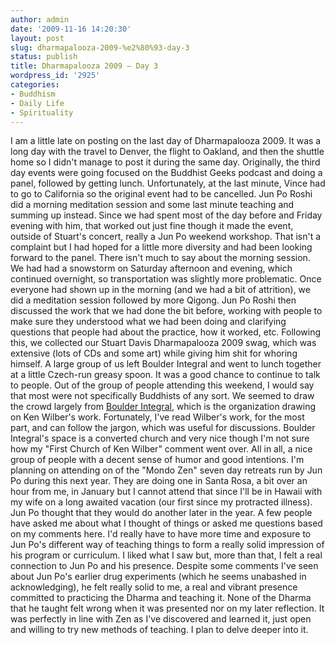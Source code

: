 ```yaml
---
author: admin
date: '2009-11-16 14:20:30'
layout: post
slug: dharmapalooza-2009-%e2%80%93-day-3
status: publish
title: Dharmapalooza 2009 – Day 3
wordpress_id: '2925'
categories:
- Buddhism
- Daily Life
- Spirituality
---
```


I am a little late on posting on the last day of Dharmapalooza 2009. It
was a long day with the travel to Denver, the flight to Oakland, and
then the shuttle home so I didn't manage to post it during the same day.
Originally, the third day events were going focused on the Buddhist
Geeks podcast and doing a panel, followed by getting lunch.
Unfortunately, at the last minute, Vince had to go to California so the
original event had to be cancelled. Jun Po Roshi did a morning
meditation session and some last minute teaching and summing up instead.
Since we had spent most of the day before and Friday evening with him,
that worked out just fine though it made the event, outside of Stuart's
concert, really a Jun Po weekend workshop. That isn't a complaint but I
had hoped for a little more diversity and had been looking forward to
the panel. There isn't much to say about the morning session. We had had
a snowstorm on Saturday afternoon and evening, which continued
overnight, so transportation was slightly more problematic. Once
everyone had shown up in the morning (and we had a bit of attrition), we
did a meditation session followed by more Qigong. Jun Po Roshi then
discussed the work that we had done the bit before, working with people
to make sure they understood what we had been doing and clarifying
questions that people had about the practice, how it worked, etc.
Following this, we collected our Stuart Davis Dharmapalooza 2009 swag,
which was extensive (lots of CDs and some art) while giving him shit for
whoring himself. A large group of us left Boulder Integral and went to
lunch together at a little Czech-run greasy spoon. It was a good chance
to continue to talk to people. Out of the group of people attending this
weekend, I would say that most were not specifically Buddhists of any
sort. We seemed to draw the crowd largely from [Boulder
Integral](http://www.boulderintegral.org/), which is the organization
drawing on Ken Wilber's work. Fortunately, I've read Wilber's work, for
the most part, and can follow the jargon, which was useful for
discussions. Boulder Integral's space is a converted church and very
nice though I'm not sure how my "First Church of Ken Wilber" comment
went over. All in all, a nice group of people with a decent sense of
humor and good intentions. I'm planning on attending on of the "Mondo
Zen" seven day retreats run by Jun Po during this next year. They are
doing one in Santa Rosa, a bit over an hour from me, in January but I
cannot attend that since I'll be in Hawaii with my wife on a long
awaited vacation (our first since my protracted illness). Jun Po thought
that they would do another later in the year. A few people have asked me
about what I thought of things or asked me questions based on my
comments here. I'd really have to have more time and exposure to Jun
Po's different way of teaching things to form a really solid impression
of his program or curriculum. I liked what I saw but, more than that, I
felt a real connection to Jun Po and his presence. Despite some comments
I've seen about Jun Po's earlier drug experiments (which he seems
unabashed in acknowledging), he felt really solid to me, a real and
vibrant presence committed to practicing the Dharma and teaching it.
None of the Dharma that he taught felt wrong when it was presented nor
on my later reflection. It was perfectly in line with Zen as I've
discovered and learned it, just open and willing to try new methods of
teaching. I plan to delve deeper into it.
